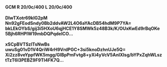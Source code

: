 #### GCM R 20/0c/400 L 20/0c/400
**DIwTXotr69klG2pM**<br/>**Nn92gFEodSndy0Bb2ddvAW2L4O6aYAcDB54hdM9P7YA=**<br/>**bkLEkOYbS/gij3i5HXoU6qjHCE1Y8SMWk5z48B3k/K/OUxKwEd9rBqOKe5Bjh6RHPIW19mbDQPqdelCO...**<br/><br/>
**xSCpBVTSzITsNwBs**<br/>**uwuSg01vD1V4QriW4rH9VrdPGC+3si5knoDzhnUJe5Q=**<br/>**Xi2zz8veYppfWK5mgg/GlBpPmFvtg8+yXi4yVcV5AnlXlsg/bYPxZqhWLsztTzT6l3PEBZ9F9TI4FK7Q...**